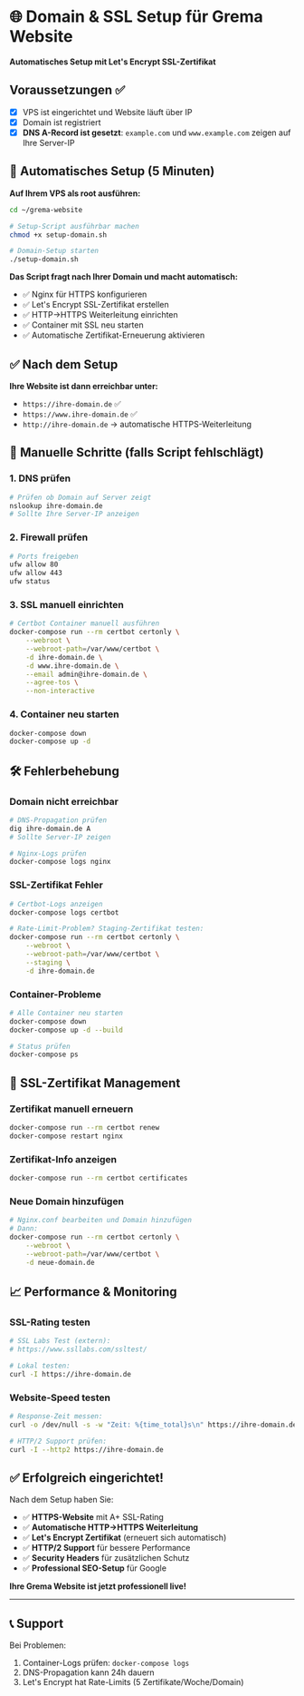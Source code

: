 # 🌐 Domain & SSL Setup für Grema Website

**Automatisches Setup mit Let's Encrypt SSL-Zertifikat**

## Voraussetzungen ✅

- [x] VPS ist eingerichtet und Website läuft über IP
- [x] Domain ist registriert
- [x] **DNS A-Record ist gesetzt**: `example.com` und `www.example.com` zeigen auf Ihre Server-IP

## 🚀 Automatisches Setup (5 Minuten)

**Auf Ihrem VPS als root ausführen:**

```bash
cd ~/grema-website

# Setup-Script ausführbar machen
chmod +x setup-domain.sh

# Domain-Setup starten
./setup-domain.sh
```

**Das Script fragt nach Ihrer Domain und macht automatisch:**
- ✅ Nginx für HTTPS konfigurieren
- ✅ Let's Encrypt SSL-Zertifikat erstellen
- ✅ HTTP→HTTPS Weiterleitung einrichten
- ✅ Container mit SSL neu starten
- ✅ Automatische Zertifikat-Erneuerung aktivieren

## ✅ Nach dem Setup

**Ihre Website ist dann erreichbar unter:**
- `https://ihre-domain.de` ✅
- `https://www.ihre-domain.de` ✅ 
- `http://ihre-domain.de` → automatische HTTPS-Weiterleitung

## 🔧 Manuelle Schritte (falls Script fehlschlägt)

### 1. DNS prüfen
```bash
# Prüfen ob Domain auf Server zeigt
nslookup ihre-domain.de
# Sollte Ihre Server-IP anzeigen
```

### 2. Firewall prüfen
```bash
# Ports freigeben
ufw allow 80
ufw allow 443
ufw status
```

### 3. SSL manuell einrichten
```bash
# Certbot Container manuell ausführen
docker-compose run --rm certbot certonly \
    --webroot \
    --webroot-path=/var/www/certbot \
    -d ihre-domain.de \
    -d www.ihre-domain.de \
    --email admin@ihre-domain.de \
    --agree-tos \
    --non-interactive
```

### 4. Container neu starten
```bash
docker-compose down
docker-compose up -d
```

## 🛠️ Fehlerbehebung

### Domain nicht erreichbar
```bash
# DNS-Propagation prüfen
dig ihre-domain.de A
# Sollte Server-IP zeigen

# Nginx-Logs prüfen
docker-compose logs nginx
```

### SSL-Zertifikat Fehler
```bash
# Certbot-Logs anzeigen
docker-compose logs certbot

# Rate-Limit-Problem? Staging-Zertifikat testen:
docker-compose run --rm certbot certonly \
    --webroot \
    --webroot-path=/var/www/certbot \
    --staging \
    -d ihre-domain.de
```

### Container-Probleme
```bash
# Alle Container neu starten
docker-compose down
docker-compose up -d --build

# Status prüfen
docker-compose ps
```

## 🔐 SSL-Zertifikat Management

### Zertifikat manuell erneuern
```bash
docker-compose run --rm certbot renew
docker-compose restart nginx
```

### Zertifikat-Info anzeigen
```bash
docker-compose run --rm certbot certificates
```

### Neue Domain hinzufügen
```bash
# Nginx.conf bearbeiten und Domain hinzufügen
# Dann:
docker-compose run --rm certbot certonly \
    --webroot \
    --webroot-path=/var/www/certbot \
    -d neue-domain.de
```

## 📈 Performance & Monitoring

### SSL-Rating testen
```bash
# SSL Labs Test (extern):
# https://www.ssllabs.com/ssltest/

# Lokal testen:
curl -I https://ihre-domain.de
```

### Website-Speed testen
```bash
# Response-Zeit messen:
curl -o /dev/null -s -w "Zeit: %{time_total}s\n" https://ihre-domain.de

# HTTP/2 Support prüfen:
curl -I --http2 https://ihre-domain.de
```

## ✅ Erfolgreich eingerichtet!

Nach dem Setup haben Sie:
- ✅ **HTTPS-Website** mit A+ SSL-Rating
- ✅ **Automatische HTTP→HTTPS Weiterleitung**
- ✅ **Let's Encrypt Zertifikat** (erneuert sich automatisch)
- ✅ **HTTP/2 Support** für bessere Performance
- ✅ **Security Headers** für zusätzlichen Schutz
- ✅ **Professional SEO-Setup** für Google

**Ihre Grema Website ist jetzt professionell live!**

---

## 📞 Support

Bei Problemen:
1. Container-Logs prüfen: `docker-compose logs`
2. DNS-Propagation kann 24h dauern
3. Let's Encrypt hat Rate-Limits (5 Zertifikate/Woche/Domain)